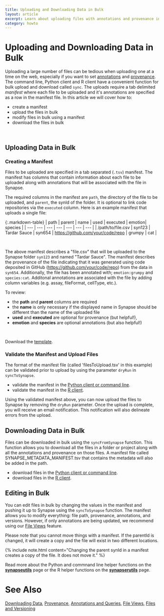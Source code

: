 ```yaml
---
title: Uploading and Downloading Data in Bulk
layout: article
excerpt: Learn about uploading files with annotations and provenance in bulk.
category: howto
---
```


# Uploading and Downloading Data in Bulk

Uploading a large number of files can be tedious when uploading one at a time on the web, especially if you want to set [annotations](http://docs.synapse.org/articles/annotation_and_query.html) and [provenance](http://docs.synapse.org/articles/provenance.html). The command line, Python client and R client have a convenient function for bulk upload and download called `sync`. The uploads require a tab delimited *manifest* where each file to be uploaded and it's annotations are specified as a row in the manifest file. In this article we will cover how to: 
	
* create a manifest 
* upload the files in bulk
* modify files in bulk using a manifest
* download the files in bulk

<br/>

## Uploading Data in Bulk

### Creating a Manifest

Files to be uploaded are specified in a tab separated (`.tsv`) manifest. The manifest has columns that contain information about each file to be uploaded along with annotations that will be associated with the file in Synapse.

The required columns in the manifest are `path`, the directory of the file to be uploaded, and `parent`, the synId of the folder. It is optional to link code repositories via the `executed` column. Here is an example manifest that uploads a single file:

{:.markdown-table}
| path | parent | name | used | executed | emotion| species |
| --- | --- | --- | --- | --- | --- | --- |
| /path/to/file.csv | syn123 | Tardar Sauce | syn654 | https://github.com/your/code/repo | grumpy | cat |

<br/>

The above manifest describes a "file.csv" that will be uploaded to the Synapse folder `syn123` and named "Tardar Sauce". The manifest describes the provenance of the file indicating that it was generated using code deposited in GitHub (https://github.com/your/code/repo) from the data in `syn654`. Additionally, the file has been annotated with; `emotion:grumpy` and `species:cat`. Additonal annotations are associated with the file by adding column variables (e.g. assay, fileFormat, cellType, etc.).

To review:
* the **path** and **parent** columns are required
* the **name** is only necessary if the displayed name in Synapse should be different than the name of the uploaded file
* **used** and **executed** are optional for provenance (but helpful!),
* **emotion** and **species** are optional annotations (but also helpful!)

<br/>

Download the [template](/assets/downloads/example_manifest_template.tsv).

### Validate the Manifest and Upload Files

The format of the manifest file (called 'filesToUpload.tsv' in this example) can be validated prior to upload by using the parameter `dryRun` in `syncToSynapse`.

* validate the manifest in the [Python client or command line](https://python-docs.synapse.org/build/html/synapseutils.html#synapseutils.sync.syncToSynapse).
* validate the manifest in the [R client](https://github.com/Sage-Bionetworks/synapserutils#batch-process). 

Using the validated manifest above, you can now upload the files to Synapse by removing the `dryRun` parameter. Once the upload is complete, you will receive an email notification. This notification will also delineate errors from the upload. 

## Downloading Data in Bulk

Files can be downloaded in bulk using the `syncFromSynapse` function. This function allows you to download all the files in a folder or project along with all the annotations and provenance on those files. A manifest file called SYNAPSE_METADATA_MANIFEST.tsv that contains the metadata will also be added in the path.

* download files in the [Python client or command line](https://python-docs.synapse.org/build/html/synapseutils.html#synapseutils.sync.syncFromSynapse).
* download files in the [R client](https://github.com/Sage-Bionetworks/synapserutils#download-data-in-bulk). 


## Editing in Bulk

You can edit files in bulk by changing the values in the manifest and pushing it up to Synapse using the `syncToSynapse` function. The manifest allows you to modify everything: file path, provenance, annotations, and versions. However, if only annotations are being updated, we recommend using our [File Views](/articles/fileviews.html) feature. 


Please note that you cannot move things with a manifest. If the parentId is changed, it will create a copy and the file will exist in two different locations. 


{% include note.html content="Changing the parent synId in a manifest creates a copy of the file. It does not move it." %}

Read more about the Python and commnand line helper functions on the **[synapseutils](https://python-docs.synapse.org/build/html/synapseutils.html#module-synapseutils.sync)** page or the R helper functions on the **[synapserutils](https://github.com/Sage-Bionetworks/synapserutils#synapserutils)** page. 

# See Also
[Downloading Data](/articles/downloading_data.html), [Provenance](/articles/provenance.html), [Annotations and Queries](/articles/annotation_and_query.html), [File Views](/articles/fileviews.html), [Files and Versioning](/articles/files_and_versioning.html)
